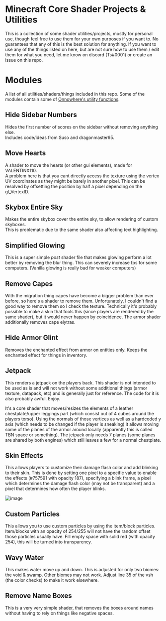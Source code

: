 # Minecraft Core Shader Projects & Utilities

This is a collection of some shader utilities/projects, mostly for personal use, though feel free to use them for your own purposes if you want to. 
No guarantees that any of this is the best solution for anything.
If you want to use any of the things listed on here, but are not sure how to use them / edit them for what you need, let me know on discord (Ts#0001) or create an issue on this repo.

# Modules
A list of all utilities/shaders/things included in this repo.
Some of the modules contain some of [Onnowhere's utility functions](https://github.com/onnowhere/core_shaders).

## Hide Sidebar Numbers

Hides the first number of scores on the sidebar without removing anything else.  
Includes code/ideas from Suso and dragonmaster95.

## Move Hearts

A shader to move the hearts (or other gui elements), made for VALENTINX110.  
A problem here is that you cant directly access the texture using the vertex UV coordinates as they might be barely in another pixel. This can be resolved by offsetting the position by half a pixel depending on the gl_VertexID.

## Skybox Entire Sky

Makes the entire skybox cover the entire sky, to allow rendering of custom skyboxes.  
This is problematic due to the same shader also affecting text highlighting. 

## Simplified Glowing

This is a super simple *post* shader file that makes glowing perform a lot better by removing the blur thing. This can severely increase fps for some computers. (Vanilla glowing is really bad for weaker computers)

## Remove Capes

With the migration thing capes have become a bigger problem than ever before, so here's a shader to remove them. Unfortunately, I couldn't find a good way to remove them so I check the texture. Technically it's probably possible to make a skin that fools this (since players are rendered by the same shader), but it would never happen by coincidence.
The armor shader additionally removes cape elytras.

## Hide Armor Glint

Removes the enchanted effect from armor on entities only. Keeps the enchanted effect for things in inventory.

## Jetpack

This renders a jetpack on the players back. This shader is not intended to be used as is and will not work without some additional things (armor texture, datapack, etc) and is generally just for reference. The code for it is also probably awful. Enjoy.

It's a core shader that moves/resizes the elements of a leather chestplate/upper leggings part (which consist out of 4 cubes around the players torso). Using the normals of those vertices as well as a hardcoded y axis (which needs to be changed if the player is sneaking) it allows moving some of the planes of the armor around locally (apparently this is called TBN space or something). The jetpack only needs 7 planes (some planes are shared by both engines) which still leaves a few for a normal chestplate.

## Skin Effects

This allows players to customize their damage flash color and add blinking to their skin. This is done by setting one pixel to a specific value to enable the effects (#757591 with opacity 187), specifying a blink frame, a pixel which determines the damage flash color (may not be transparent) and a pixel that determines how often the player blinks.

![image](https://user-images.githubusercontent.com/24660095/136426936-cee123e5-1841-4006-b2c1-085d340f2641.png)


## Custom Particles

This allows you to use custom particles by using the item/block particles. Item/blocks with an opacity of 254/255 will not have the random offset those particles usually have. Fill empty space with solid red (with opacity 254), this will be turned into transparency.

## Wavy Water

This makes water move up and down.  This is adjusted for only two biomes: the void & swamp. Other biomes may not work. Adjust line 35 of the vsh  (the color checks) to make it work elsewhere.

## Remove Name Boxes

This is a very very simple shader, that removes the boxes around names without having to rely on things like negative spaces.